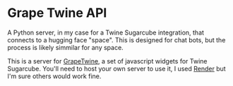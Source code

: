 # Grape Twine API

 A Python server, in my case for a Twine Sugarcube integration, that connects to a hugging face "space". This is designed for chat bots, but the process is likely simmilar for any space.
 
 This is a server for [GrapeTwine](https://link-url-here.org), a set of javascript widgets for Twine Sugarcube. You'll need to host your own server to use it, I used [Render](https://render.com/) but I'm sure others would work fine. 
